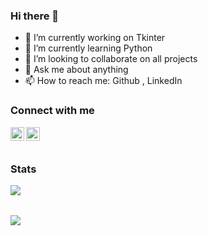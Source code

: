 ### Hi there 👋



- 🔭 I’m currently working on Tkinter
- 🌱 I’m currently learning Python
- 👯 I’m looking to collaborate on all projects
- 💬 Ask me about anything
- 📫 How to reach me: Github , LinkedIn



### Connect with me
[<img align="left" alt="gowtham758550 | LinkedIn" width="22px" src="https://cdn.jsdelivr.net/npm/simple-icons@v3/icons/linkedin.svg" />](https://www.linkedin.com/in/raagul-t-91102016b)
[<img align="left" alt="gowtham758550 | HackerRank" width="22px" src="https://cdn.jsdelivr.net/npm/simple-icons@v3/icons/hackerrank.svg" />](https://www.hackerrank.com/raagul26)
<br><br>
### Stats
<img align="left" src="https://github-readme-stats.codestackr.vercel.app/api?username=raagul26&show_icons=true&hide_border=true" /> <br><br>

<img align="center" src="https://github-readme-stats.anuraghazra1.vercel.app/api/top-langs/?username=raagul26&layout=compact&theme=radical" />
